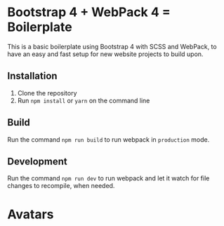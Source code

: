 # Bootstrap 4 + WebPack 4 = Boilerplate

This is a basic boilerplate using Bootstrap 4 with SCSS and WebPack, to have an easy and fast setup for new website projects to build upon.

## Installation

1. Clone the repository
2. Run `npm install` or `yarn` on the command line

## Build

Run the command `npm run build` to run webpack in `production` mode.

## Development

Run the command `npm run dev` to run webpack and let it watch for file changes to recompile, when needed.
# Avatars
